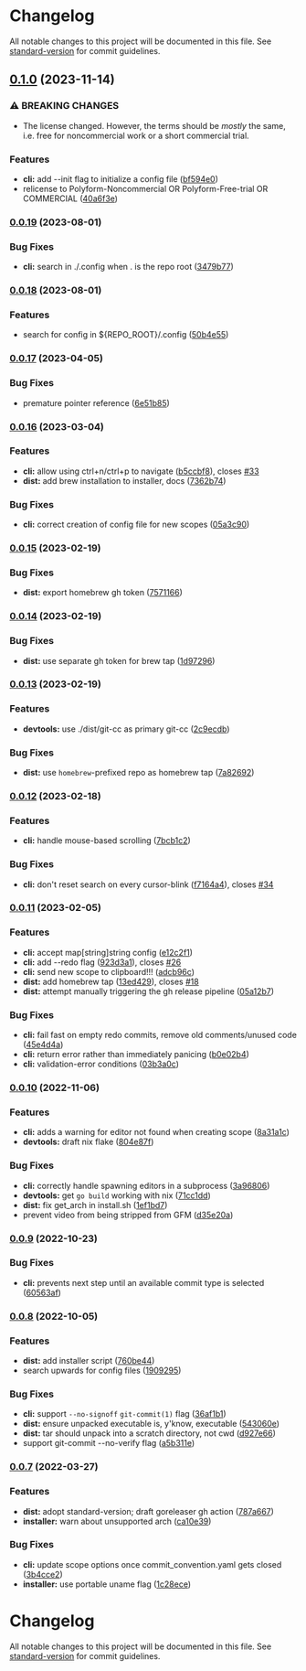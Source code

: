 # Changelog

All notable changes to this project will be documented in this file. See [standard-version](https://github.com/conventional-changelog/standard-version) for commit guidelines.

## [0.1.0](https://github.com/SKalt/git-cc/compare/v0.0.19...v0.1.0) (2023-11-14)


### ⚠ BREAKING CHANGES

* The license changed. However,
the terms should be _mostly_ the same, i.e. free
for noncommercial work or a short commercial
trial.

### Features

* **cli:** add --init flag to initialize a config file ([bf594e0](https://github.com/SKalt/git-cc/commit/bf594e0f279b8ad7089d658a444894782f7b0ec6))
* relicense to Polyform-Noncommercial OR Polyform-Free-trial OR COMMERCIAL ([40a6f3e](https://github.com/SKalt/git-cc/commit/40a6f3e11dc92288a73df31d697fbf11e4196c36))

### [0.0.19](https://github.com/SKalt/git-cc/compare/v0.0.18...v0.0.19) (2023-08-01)


### Bug Fixes

* **cli:** search in ./.config when . is the repo root ([3479b77](https://github.com/SKalt/git-cc/commit/3479b774b70c03b1845898fa6fa2f42168b18b87))

### [0.0.18](https://github.com/SKalt/git-cc/compare/v0.0.17...v0.0.18) (2023-08-01)


### Features

* search for config in ${REPO_ROOT}/.config ([50b4e55](https://github.com/SKalt/git-cc/commit/50b4e55d5725c3feab4ef479a8551cbfccfdb58d))

### [0.0.17](https://github.com/SKalt/git-cc/compare/v0.0.16...v0.0.17) (2023-04-05)


### Bug Fixes

* premature pointer reference ([6e51b85](https://github.com/SKalt/git-cc/commit/6e51b8524e2aa62a51bd111d20d8b353924c57d6))

### [0.0.16](https://github.com/SKalt/git-cc/compare/v0.0.15...v0.0.16) (2023-03-04)


### Features

* **cli:** allow using ctrl+n/ctrl+p to navigate ([b5ccbf8](https://github.com/SKalt/git-cc/commit/b5ccbf8d8181b78f30b7ea705760cf986e6785f6)), closes [#33](https://github.com/SKalt/git-cc/issues/33)
* **dist:** add brew installation to installer, docs ([7362b74](https://github.com/SKalt/git-cc/commit/7362b74c403b43191e47aba1fa8827e7a7e24763))


### Bug Fixes

* **cli:** correct creation of config file for new scopes ([05a3c90](https://github.com/SKalt/git-cc/commit/05a3c90e36d534e3e30a24220bd06c7e5b6bf02c))

### [0.0.15](https://github.com/SKalt/git-cc/compare/v0.0.14...v0.0.15) (2023-02-19)


### Bug Fixes

* **dist:** export homebrew gh token ([7571166](https://github.com/SKalt/git-cc/commit/7571166ecc14866f6b62bef6a6fd25173e18b7ad))

### [0.0.14](https://github.com/SKalt/git-cc/compare/v0.0.13...v0.0.14) (2023-02-19)


### Bug Fixes

* **dist:** use separate gh token for brew tap ([1d97296](https://github.com/SKalt/git-cc/commit/1d972963e6defd56675285ce7dfb9dfde06dc1f8))

### [0.0.13](https://github.com/SKalt/git-cc/compare/v0.0.12...v0.0.13) (2023-02-19)


### Features

* **devtools:** use ./dist/git-cc as primary git-cc ([2c9ecdb](https://github.com/SKalt/git-cc/commit/2c9ecdbfbdc442d343c5e77b7ef8ef637508dfc0))


### Bug Fixes

* **dist:** use `homebrew`-prefixed repo as homebrew tap ([7a82692](https://github.com/SKalt/git-cc/commit/7a826929891468e1052d3c3b2fdbb6b17f353e1a))

### [0.0.12](https://github.com/SKalt/git-cc/compare/v0.0.11...v0.0.12) (2023-02-18)


### Features

* **cli:** handle mouse-based scrolling ([7bcb1c2](https://github.com/SKalt/git-cc/commit/7bcb1c2be84f0ae14c6832d4e02f3ee140964f5c))


### Bug Fixes

* **cli:** don't reset search on every cursor-blink ([f7164a4](https://github.com/SKalt/git-cc/commit/f7164a4fe19f38abe83945e623cbac1c1504ea4a)), closes [#34](https://github.com/SKalt/git-cc/issues/34)

### [0.0.11](https://github.com/SKalt/git-cc/compare/v0.0.10...v0.0.11) (2023-02-05)


### Features

* **cli:** accept map[string]string config ([e12c2f1](https://github.com/SKalt/git-cc/commit/e12c2f1ad8f34e0f10441b2340e1a41b61120596))
* **cli:** add --redo flag ([923d3a1](https://github.com/SKalt/git-cc/commit/923d3a1d5aba532862daff8bb9f86411242de5b0)), closes [#26](https://github.com/SKalt/git-cc/issues/26)
* **cli:** send new scope to clipboard!!! ([adcb96c](https://github.com/SKalt/git-cc/commit/adcb96c2d9c8acb7e8c9c6c31b02f4fc6f394e7f))
* **dist:** add homebrew tap ([13ed429](https://github.com/SKalt/git-cc/commit/13ed429968c1d546eee3e3bd87ac4ad3f167b436)), closes [#18](https://github.com/SKalt/git-cc/issues/18)
* **dist:** attempt manually triggering the gh release pipeline ([05a12b7](https://github.com/SKalt/git-cc/commit/05a12b73af777a8ee63a2f585d7588c98c821e85))


### Bug Fixes

* **cli:** fail fast on empty redo commits, remove old comments/unused code ([45e4d4a](https://github.com/SKalt/git-cc/commit/45e4d4a290d335960032e78f37f6d3ce97e20bb6))
* **cli:** return error rather than immediately panicing ([b0e02b4](https://github.com/SKalt/git-cc/commit/b0e02b45e85bb3c91a6da3f9b78df03a01ea3823))
* **cli:** validation-error conditions ([03b3a0c](https://github.com/SKalt/git-cc/commit/03b3a0cac9d538e44d95ea2fa9f3f110bf613048))

### [0.0.10](https://github.com/SKalt/git-cc/compare/v0.0.9...v0.0.10) (2022-11-06)


### Features

* **cli:** adds a warning for editor not found when creating scope ([8a31a1c](https://github.com/SKalt/git-cc/commit/8a31a1c0535a147652bd558743323136ce4d7777))
* **devtools:** draft nix flake ([804e87f](https://github.com/SKalt/git-cc/commit/804e87f8747a826ffebdb2560a29147b16c5637c))


### Bug Fixes

* **cli:** correctly handle spawning editors in a subprocess ([3a96806](https://github.com/SKalt/git-cc/commit/3a9680663ce6707882155aae26953e97939e1b8d))
* **devtools:** get `go build` working with nix ([71cc1dd](https://github.com/SKalt/git-cc/commit/71cc1dd962e68466d59b823607286284367b5e2e))
* **dist:** fix get_arch in install.sh ([1ef1bd7](https://github.com/SKalt/git-cc/commit/1ef1bd70c151be2ca1c9448be6de4877488669b7))
* prevent video from being stripped from GFM ([d35e20a](https://github.com/SKalt/git-cc/commit/d35e20a707c0c2cd07aa1e53a5a13dcda7afb27c))

### [0.0.9](https://github.com/SKalt/git-cc/compare/v0.0.8...v0.0.9) (2022-10-23)


### Bug Fixes

* **cli:** prevents next step until an available commit type is selected ([60563af](https://github.com/SKalt/git-cc/commit/60563af5745bf7617115693cddc549401cf80ab4))

### [0.0.8](https://github.com/SKalt/git-cc/compare/v0.0.7...v0.0.8) (2022-10-05)


### Features

* **dist:** add installer script ([760be44](https://github.com/SKalt/git-cc/commit/760be44cf057b1befb9986853ab1f5a0c36f3351))
* search upwards for config files ([1909295](https://github.com/SKalt/git-cc/commit/1909295443708b2ff0a4077dcaed583bf5161725))


### Bug Fixes

* **cli:** support `--no-signoff` `git-commit(1)` flag ([36af1b1](https://github.com/SKalt/git-cc/commit/36af1b16a5715ae35d2d5b83b88505fe85b61870))
* **dist:** ensure unpacked executable is, y'know, executable ([543060e](https://github.com/SKalt/git-cc/commit/543060ef160668a321d79aaff189c6637b38a1ad))
* **dist:** tar should unpack into a scratch directory, not cwd ([d927e66](https://github.com/SKalt/git-cc/commit/d927e66008dde5e49dbe44da0b70531a3bb57c82))
* support git-commit --no-verify flag ([a5b311e](https://github.com/SKalt/git-cc/commit/a5b311ea3fee760d6e07147452ce0ac33f4c2962))

### [0.0.7](https://github.com/SKalt/git-cc/compare/v0.0.6...v0.0.7) (2022-03-27)


### Features

* **dist:** adopt standard-version; draft goreleaser gh action ([787a667](https://github.com/SKalt/git-cc/commit/787a66733395fcfbe25fadafaf11ae20d23ddb9d))
* **installer:** warn about unsupported arch ([ca10e39](https://github.com/SKalt/git-cc/commit/ca10e395c7a54cc6d29e50caa44c71d9acac610c))


### Bug Fixes

* **cli:** update scope options once commit_convention.yaml gets closed ([3b4cce2](https://github.com/SKalt/git-cc/commit/3b4cce243be8fa56960cda77461b22e586e3180f))
* **installer:** use portable uname flag ([1c28ece](https://github.com/SKalt/git-cc/commit/1c28ecefa7dc1772f95f99e363f8597ed83eec23))

# Changelog

All notable changes to this project will be documented in this file. See [standard-version](https://github.com/conventional-changelog/standard-version) for commit guidelines.
